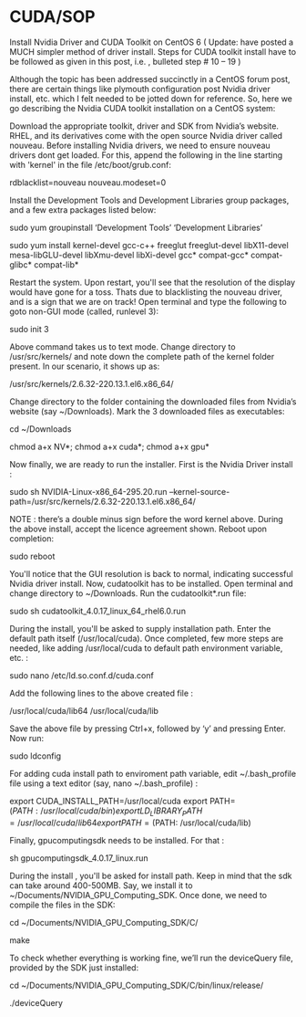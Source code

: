 # CUDA/SOP
<!-- https://aspratyush.wordpress.com/2012/05/06/install-nvidia-cuda-on-centos-6/ -->

Install Nvidia Driver and CUDA Toolkit on CentOS 6
( Update: have posted a MUCH simpler method of driver install. Steps for CUDA toolkit install have to be followed as given in this post, i.e. , bulleted step # 10 – 19 )

Although the topic has been addressed succinctly in a CentOS forum post, there are certain things like plymouth configuration post Nvidia driver install, etc. which I felt needed to be jotted down for reference. So, here we go describing the Nvidia CUDA toolkit installation on a CentOS system:

Download the appropriate toolkit, driver and SDK from Nvidia’s website.
RHEL, and its derivatives come with the open source Nvidia driver called nouveau. Before installing Nvidia drivers, we need to ensure nouveau drivers dont get loaded. For this, append the following in the line starting with 'kernel' in the file /etc/boot/grub.conf:

rdblacklist=nouveau nouveau.modeset=0

Install the Development Tools and Development Libraries group packages, and a few extra packages listed below:

sudo yum groupinstall ‘Development Tools’ ‘Development Libraries’

sudo yum install kernel-devel gcc-c++ freeglut freeglut-devel libX11-devel mesa-libGLU-devel libXmu-devel libXi-devel gcc* compat-gcc* compat-glibc* compat-lib*

Restart the system. Upon restart, you'll see that the resolution of the display would have gone for a toss. Thats due to blacklisting the nouveau driver, and is a sign that we are on track! Open terminal and type the following to goto non-GUI mode (called, runlevel 3):

sudo init 3

Above command takes us to text mode. Change directory to /usr/src/kernels/ and note down the complete path of the kernel folder present. In our scenario, it shows up as:

/usr/src/kernels/2.6.32-220.13.1.el6.x86_64/

Change directory to the folder containing the downloaded files from Nvidia’s website (say ~/Downloads). Mark the 3 downloaded files as executables:

cd ~/Downloads

chmod a+x NV*; chmod a+x cuda*; chmod a+x gpu*

Now finally, we are ready to run the installer. First is the Nvidia Driver install :

sudo sh NVIDIA-Linux-x86_64-295.20.run –kernel-source-path=/usr/src/kernels/2.6.32-220.13.1.el6.x86_64/

NOTE : there’s a double minus sign before the word kernel above. During the above install, accept the licence agreement shown. Reboot upon completion:

sudo reboot

You'll notice that the GUI resolution is back to normal, indicating successful Nvidia driver install. Now, cudatoolkit has to be installed.
Open terminal and change directory to ~/Downloads. Run the cudatoolkit*.run file:

sudo sh cudatoolkit_4.0.17_linux_64_rhel6.0.run

During the install, you'll be asked to supply installation path. Enter the default path itself (/usr/local/cuda).
Once completed, few more steps are needed, like adding /usr/local/cuda to default path environment variable, etc. :

sudo nano /etc/ld.so.conf.d/cuda.conf

Add the following lines to the above created file :

/usr/local/cuda/lib64
/usr/local/cuda/lib

Save the above file by pressing Ctrl+x, followed by ‘y’ and pressing Enter. Now run:

sudo ldconfig

For adding cuda install path to enviroment path variable, edit ~/.bash_profile file using a text editor (say, nano ~/.bash_profile) :

export CUDA_INSTALL_PATH=/usr/local/cuda
export PATH=($PATH: /usr/local/cuda/bin)
export LD_LIBRARY_PATH=/usr/local/cuda/lib64
export PATH=($PATH: /usr/local/cuda/lib)

Finally, gpucomputingsdk needs to be installed. For that :

sh gpucomputingsdk_4.0.17_linux.run

During the install , you'll be asked for install path. Keep in mind that the sdk can take around 400-500MB. Say, we install it to ~/Documents/NVIDIA_GPU_Computing_SDK.
Once done, we need to compile the files in the SDK:

cd ~/Documents/NVIDIA_GPU_Computing_SDK/C/

make

To check whether everything is working fine, we’ll run the deviceQuery file, provided by the SDK just installed:

cd ~/Documents/NVIDIA_GPU_Computing_SDK/C/bin/linux/release/

./deviceQuery
